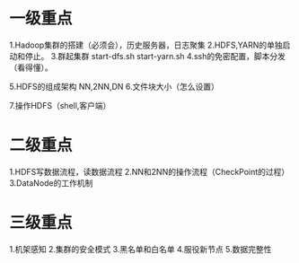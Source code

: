 # 一级重点 

1.Hadoop集群的搭建（必须会），历史服务器，日志聚集
2.HDFS,YARN的单独启动和停止。
3.群起集群
		start-dfs.sh
		start-yarn.sh
4.ssh的免密配置，脚本分发（看得懂）。

5.HDFS的组成架构
	NN,2NN,DN
6.文件块大小（怎么设置）

7.操作HDFS（shell,客户端）

# 二级重点 

1.HDFS写数据流程，读数据流程
2.NN和2NN的操作流程（CheckPoint的过程）
3.DataNode的工作机制

# 三级重点 

1.机架感知
2.集群的安全模式
3.黑名单和白名单
4.服役新节点
5.数据完整性